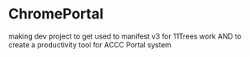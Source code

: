 # ChromePortal
making dev project to get used to manifest v3 for 11Trees work AND to create a productivity tool for ACCC Portal system
